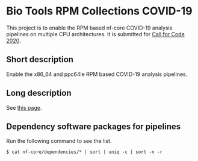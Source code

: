 # Bio Tools RPM Collections COVID-19

This project is to enable the RPM based nf-core COVID-19 analysis pipelines on multiple CPU architectures.
It is submitted for [Call for Code 2020](https://callforcode.org/challenge/).

## Short description

Enable the x86_64 and ppc64le RPM based COVID-19 analysis pipelines.

## Long description

See [this page](submission/long_description.md).

## Dependency software packages for pipelines

Run the following command to see the list.

```
$ cat nf-core/dependencies/* | sort | uniq -c | sort -n -r
```
